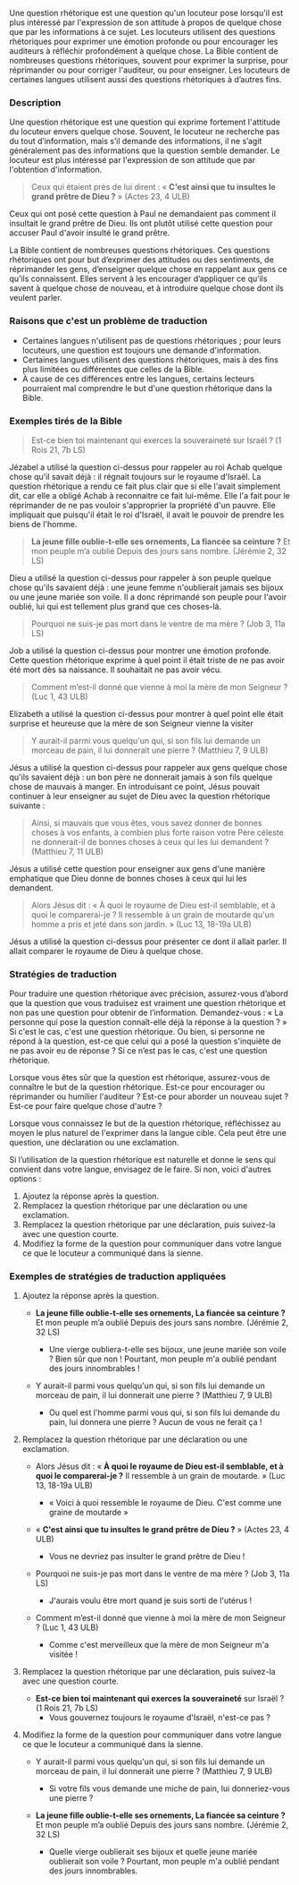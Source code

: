 
Une question rhétorique est une question qu'un locuteur pose lorsqu'il est plus intéressé par l'expression de son attitude à propos de quelque chose que par les informations à ce sujet. Les locuteurs utilisent des questions rhétoriques pour exprimer une émotion profonde ou pour encourager les auditeurs à réfléchir profondément à quelque chose. La Bible contient de nombreuses questions rhétoriques, souvent pour exprimer la surprise, pour réprimander ou pour corriger l'auditeur, ou pour enseigner. Les locuteurs de certaines langues utilisent aussi des questions rhétoriques à d’autres fins.


### Description

Une question rhétorique est une question qui exprime fortement l'attitude du locuteur envers quelque chose. Souvent, le locuteur ne recherche pas du tout d’information, mais s’il demande des informations, il ne s’agit généralement pas des informations que la question semble demander. Le locuteur est plus intéressé par l'expression de son attitude que par l'obtention d'information.

>Ceux qui étaient près de lui dirent : « **C'est ainsi que tu insultes le grand prêtre de Dieu ?** » (Actes 23, 4 ULB)

Ceux qui ont posé cette question à Paul ne demandaient pas comment il insultait le grand prêtre de Dieu. Ils ont plutôt utilisé cette question pour accuser Paul d'avoir insulté le grand prêtre.

La Bible contient de nombreuses questions rhétoriques. Ces questions rhétoriques ont pour but d’exprimer des attitudes ou des sentiments, de réprimander les gens, d’enseigner quelque chose en rappelant aux gens ce qu’ils connaissent. Elles servent à les encourager d’appliquer ce qu’ils savent à quelque chose de nouveau, et à introduire quelque chose dont ils veulent parler.


### Raisons que c'est un problème de traduction

* Certaines langues n'utilisent pas de questions rhétoriques ; pour leurs locuteurs, une question est toujours une demande d'information.
* Certaines langues utilisent des questions rhétoriques, mais à des fins plus limitées ou différentes que celles de la Bible.
* À cause de ces différences entre les langues, certains lecteurs pourraient mal comprendre le but d'une question rhétorique dans la Bible.


### Exemples tirés de la Bible

>Est-ce bien toi maintenant qui exerces la souveraineté sur Israël ? (1 Rois 21, 7b LS)

Jézabel a utilisé la question ci-dessus pour rappeler au roi Achab quelque chose qu'il savait déjà : il régnait toujours sur le royaume d'Israël. La question rhétorique a rendu ce fait plus clair que si elle l'avait simplement dit, car elle a obligé Achab à reconnaitre ce fait lui-même. Elle l'a fait pour le réprimander de ne pas vouloir s'approprier la propriété d'un pauvre. Elle impliquait que puisqu'il était le roi d'Israël, il avait le pouvoir de prendre les biens de l'homme.

>**La jeune fille oublie-t-elle ses ornements, La fiancée sa ceinture ?** Et mon peuple m’a oublié Depuis des jours sans nombre. (Jérémie 2, 32 LS)

Dieu a utilisé la question ci-dessus pour rappeler à son peuple quelque chose qu'ils savaient déjà : une jeune femme n'oublierait jamais ses bijoux ou une jeune mariée son voile. Il a donc réprimandé son peuple pour l'avoir oublié, lui qui est tellement plus grand que ces choses-là.

>Pourquoi ne suis-je pas mort dans le ventre de ma mère ? (Job 3, 11a LS)

Job a utilisé la question ci-dessus pour montrer une émotion profonde. Cette question rhétorique exprime à quel point il était triste de ne pas avoir été mort dès sa naissance. Il souhaitait ne pas avoir vécu.

>Comment m’est-il donné que vienne à moi la mère de mon Seigneur ? (Luc 1, 43 ULB)

Elizabeth a utilisé la question ci-dessus pour montrer à quel point elle était surprise et heureuse que la mère de son Seigneur vienne la visiter

>Y aurait-il parmi vous quelqu'un qui, si son fils lui demande un morceau de pain, il lui donnerait une pierre ? (Matthieu 7, 9 ULB)

Jésus a utilisé la question ci-dessus pour rappeler aux gens quelque chose qu'ils savaient déjà : un bon père ne donnerait jamais à son fils quelque chose de mauvais à manger. En introduisant ce point, Jésus pouvait continuer à leur enseigner au sujet de Dieu avec la question rhétorique suivante :

>Ainsi, si mauvais que vous êtes, vous savez donner de bonnes choses à vos enfants, à combien plus forte raison votre Père céleste ne donnerait-il de bonnes choses à ceux qui les lui demandent ? (Matthieu 7, 11 ULB)

Jésus a utilisé cette question pour enseigner aux gens d'une manière emphatique que Dieu donne de bonnes choses à ceux qui lui les demandent.

>Alors Jésus dit : « À quoi le royaume de Dieu est-il semblable, et à quoi le comparerai-je ? Il ressemble à un grain de moutarde qu'un homme a pris et jeté dans son jardin. » (Luc 13, 18-19a ULB)

Jésus a utilisé la question ci-dessus pour présenter ce dont il allait parler. Il allait comparer le royaume de Dieu à quelque chose.


### Stratégies de traduction

Pour traduire une question rhétorique avec précision, assurez-vous d’abord que la question que vous traduisez est vraiment une question rhétorique et non pas une question pour obtenir de l’information. Demandez-vous : « La personne qui pose la question connaît-elle déjà la réponse à la question ? » Si c'est le cas, c'est une question rhétorique. Ou bien, si personne ne répond à la question, est-ce que celui qui a posé la question s'inquiète de ne pas avoir eu de réponse ? Si ce n’est pas le cas, c'est une question rhétorique.

Lorsque vous êtes sûr que la question est rhétorique, assurez-vous de connaître le but de la question rhétorique. Est-ce pour encourager ou réprimander ou humilier l'auditeur ? Est-ce pour aborder un nouveau sujet ? Est-ce pour faire quelque chose d'autre ?

Lorsque vous connaissez le but de la question rhétorique, réfléchissez au moyen le plus naturel de l'exprimer dans la langue cible. Cela peut être une question, une déclaration ou une exclamation.

Si l’utilisation de la question rhétorique est naturelle et donne le sens qui convient dans votre langue, envisagez de le faire. Si non, voici d'autres options :

1. Ajoutez la réponse après la question.
1. Remplacez la question rhétorique par une déclaration ou une exclamation.
1. Remplacez la question rhétorique par une déclaration, puis suivez-la avec une question courte.
1. Modifiez la forme de la question pour communiquer dans votre langue ce que le locuteur a communiqué dans la sienne.


### Exemples de stratégies de traduction appliquées

1. Ajoutez la réponse après la question.

    * **La jeune fille oublie-t-elle ses ornements, La fiancée sa ceinture ?** Et mon peuple m’a oublié Depuis des jours sans nombre. (Jérémie 2, 32 LS)
        * Une vierge oubliera-t-elle ses bijoux, une jeune mariée son voile ? Bien sûr que non ! Pourtant, mon peuple m'a oublié pendant des jours innombrables !

    * Y aurait-il parmi vous quelqu'un qui, si son fils lui demande un morceau de pain, il lui donnerait une pierre ? (Matthieu 7, 9 ULB)
        * Ou quel est l'homme parmi vous qui, si son fils lui demande du pain, lui donnera une pierre ? Aucun de vous ne ferait ça !

1. Remplacez la question rhétorique par une déclaration ou une exclamation.

    * Alors Jésus dit : « **À quoi le royaume de Dieu est-il semblable, et à quoi le comparerai-je ?** Il ressemble à un grain de moutarde. » (Luc 13, 18-19a ULB)
        *  « Voici à quoi ressemble le royaume de Dieu.  C'est comme une graine de moutarde »

    * « **C'est ainsi que tu insultes le grand prêtre de Dieu ?** » (Actes 23, 4 ULB)
        * Vous ne devriez pas insulter le grand prêtre de Dieu !

    * Pourquoi ne suis-je pas mort dans le ventre de ma mère ? (Job 3, 11a LS)
        * J'aurais voulu être mort quand je suis sorti de l'utérus !

    * Comment m’est-il donné que vienne à moi la mère de mon Seigneur ? (Luc 1, 43 ULB)
        * Comme c'est merveilleux que la mère de mon Seigneur m'a visitée !

1. Remplacez la question rhétorique par une déclaration, puis suivez-la avec une question courte.

    * **Est-ce bien toi maintenant qui exerces la souveraineté** sur Israël ? (1 Rois 21, 7b LS)
        * Vous gouvernez toujours le royaume d'Israël, n'est-ce pas ?

1. Modifiez la forme de la question pour communiquer dans votre langue ce que le locuteur a communiqué dans la sienne.

    * Y aurait-il parmi vous quelqu'un qui, si son fils lui demande un morceau de pain, il lui donnerait une pierre ? (Matthieu 7, 9 ULB)
        * Si votre fils vous demande une miche de pain, lui donneriez-vous une pierre ?

    * **La jeune fille oublie-t-elle ses ornements, La fiancée sa ceinture ?** Et mon peuple m’a oublié Depuis des jours sans nombre. (Jérémie 2, 32 LS)
        * Quelle vierge oublierait ses bijoux et quelle jeune mariée oublierait son voile ? Pourtant, mon peuple m'a oublié pendant des jours innombrables.
